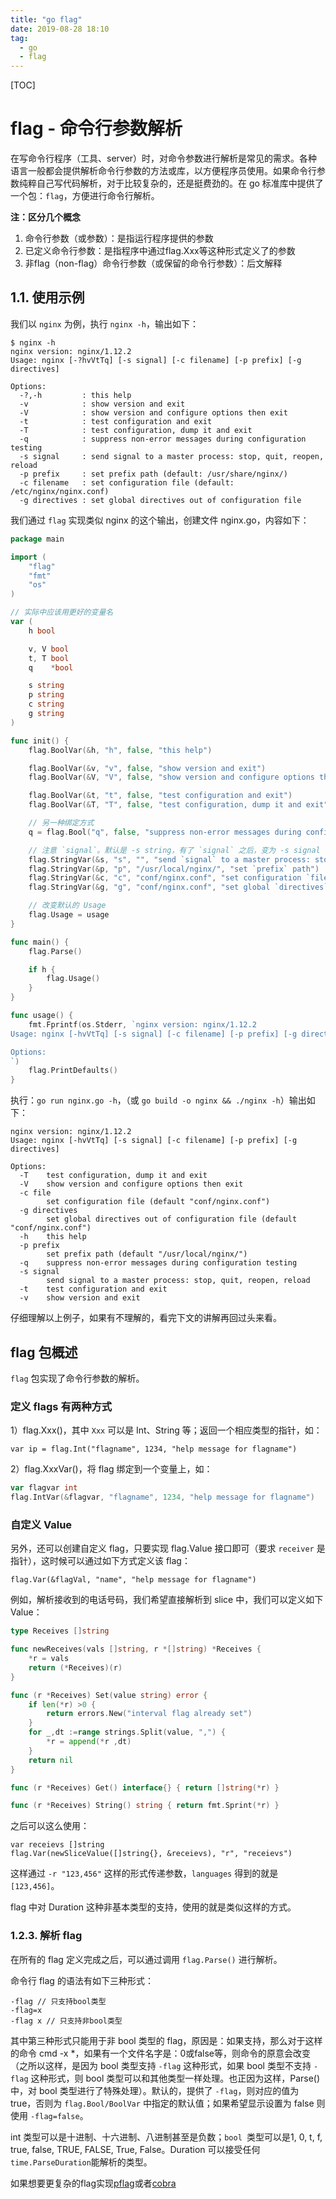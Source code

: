 ```yaml
---
title: "go flag"
date: 2019-08-28 18:10
tag: 
  - go
  - flag
---
```


[TOC]

# flag - 命令行参数解析

在写命令行程序（工具、server）时，对命令参数进行解析是常见的需求。各种语言一般都会提供解析命令行参数的方法或库，以方便程序员使用。如果命令行参数纯粹自己写代码解析，对于比较复杂的，还是挺费劲的。在 go 标准库中提供了一个包：`flag`，方便进行命令行解析。

**注：区分几个概念**

1. 命令行参数（或参数）：是指运行程序提供的参数
2. 已定义命令行参数：是指程序中通过flag.Xxx等这种形式定义了的参数
3. 非flag（non-flag）命令行参数（或保留的命令行参数）：后文解释

## 1.1. 使用示例

我们以 `nginx` 为例，执行 `nginx -h`，输出如下：

```
$ nginx -h
nginx version: nginx/1.12.2
Usage: nginx [-?hvVtTq] [-s signal] [-c filename] [-p prefix] [-g directives]

Options:
  -?,-h         : this help
  -v            : show version and exit
  -V            : show version and configure options then exit
  -t            : test configuration and exit
  -T            : test configuration, dump it and exit
  -q            : suppress non-error messages during configuration testing
  -s signal     : send signal to a master process: stop, quit, reopen, reload
  -p prefix     : set prefix path (default: /usr/share/nginx/)
  -c filename   : set configuration file (default: /etc/nginx/nginx.conf)
  -g directives : set global directives out of configuration file

```

我们通过 `flag` 实现类似 nginx 的这个输出，创建文件 nginx.go，内容如下：

```go
package main

import (
    "flag"
    "fmt"
    "os"
)

// 实际中应该用更好的变量名
var (
    h bool

    v, V bool
    t, T bool
    q    *bool

    s string
    p string
    c string
    g string
)

func init() {
    flag.BoolVar(&h, "h", false, "this help")

    flag.BoolVar(&v, "v", false, "show version and exit")
    flag.BoolVar(&V, "V", false, "show version and configure options then exit")

    flag.BoolVar(&t, "t", false, "test configuration and exit")
    flag.BoolVar(&T, "T", false, "test configuration, dump it and exit")

    // 另一种绑定方式
    q = flag.Bool("q", false, "suppress non-error messages during configuration testing")

    // 注意 `signal`。默认是 -s string，有了 `signal` 之后，变为 -s signal
    flag.StringVar(&s, "s", "", "send `signal` to a master process: stop, quit, reopen, reload")
    flag.StringVar(&p, "p", "/usr/local/nginx/", "set `prefix` path")
    flag.StringVar(&c, "c", "conf/nginx.conf", "set configuration `filename`")
    flag.StringVar(&g, "g", "conf/nginx.conf", "set global `directives` out of configuration file")

    // 改变默认的 Usage
    flag.Usage = usage
}

func main() {
    flag.Parse()

    if h {
        flag.Usage()
    }
}

func usage() {
    fmt.Fprintf(os.Stderr, `nginx version: nginx/1.12.2
Usage: nginx [-hvVtTq] [-s signal] [-c filename] [-p prefix] [-g directives]

Options:
`)
    flag.PrintDefaults()
}
```

执行：`go run nginx.go -h`，（或 `go build -o nginx && ./nginx -h`）输出如下：

```
nginx version: nginx/1.12.2
Usage: nginx [-hvVtTq] [-s signal] [-c filename] [-p prefix] [-g directives]

Options:
  -T    test configuration, dump it and exit
  -V    show version and configure options then exit
  -c file
        set configuration file (default "conf/nginx.conf")
  -g directives
        set global directives out of configuration file (default "conf/nginx.conf")
  -h    this help
  -p prefix
        set prefix path (default "/usr/local/nginx/")
  -q    suppress non-error messages during configuration testing
  -s signal
        send signal to a master process: stop, quit, reopen, reload
  -t    test configuration and exit
  -v    show version and exit
```

仔细理解以上例子，如果有不理解的，看完下文的讲解再回过头来看。

## flag 包概述

`flag` 包实现了命令行参数的解析。

### 定义 flags 有两种方式

1）flag.Xxx()，其中 `Xxx` 可以是 Int、String 等；返回一个相应类型的指针，如：

```
var ip = flag.Int("flagname", 1234, "help message for flagname")
```

2）flag.XxxVar()，将 flag 绑定到一个变量上，如：

```go
var flagvar int
flag.IntVar(&flagvar, "flagname", 1234, "help message for flagname")
```

### 自定义 Value

另外，还可以创建自定义 flag，只要实现 flag.Value 接口即可（要求 `receiver` 是指针），这时候可以通过如下方式定义该 flag：

```
flag.Var(&flagVal, "name", "help message for flagname")
```

例如，解析接收到的电话号码，我们希望直接解析到 slice 中，我们可以定义如下 Value：

```go
type Receives []string

func newReceives(vals []string, r *[]string) *Receives {
    *r = vals
    return (*Receives)(r)
}

func (r *Receives) Set(value string) error {
    if len(*r) >0 {
		return errors.New("interval flag already set")
	}
	for _,dt :=range strings.Split(value, ",") {
		*r = append(*r ,dt)
	}
	return nil
}

func (r *Receives) Get() interface{} { return []string(*r) }

func (r *Receives) String() string { return fmt.Sprint(*r) }
```

之后可以这么使用：

```
var receievs []string
flag.Var(newSliceValue([]string{}, &receievs), "r", "receievs")
```

这样通过 `-r "123,456"` 这样的形式传递参数，`languages` 得到的就是 `[123,456]`。

flag 中对 Duration 这种非基本类型的支持，使用的就是类似这样的方式。

### 1.2.3. 解析 flag

在所有的 flag 定义完成之后，可以通过调用 `flag.Parse()` 进行解析。

命令行 flag 的语法有如下三种形式：

```
-flag // 只支持bool类型
-flag=x
-flag x // 只支持非bool类型
```

其中第三种形式只能用于非 bool 类型的 flag，原因是：如果支持，那么对于这样的命令 cmd -x *，如果有一个文件名字是：0或false等，则命令的原意会改变（之所以这样，是因为 bool 类型支持 `-flag` 这种形式，如果 bool 类型不支持 `-flag` 这种形式，则 bool 类型可以和其他类型一样处理。也正因为这样，Parse()中，对 bool 类型进行了特殊处理）。默认的，提供了 `-flag`，则对应的值为 true，否则为 `flag.Bool/BoolVar` 中指定的默认值；如果希望显示设置为 false 则使用 `-flag=false`。

int 类型可以是十进制、十六进制、八进制甚至是负数；`bool `类型可以是1, 0, t, f, true, false, TRUE, FALSE, True, False。Duration 可以接受任何` time.ParseDuration `能解析的类型。

如果想要更复杂的flag实现[pflag](https://github.com/spf13/pflag)或者[cobra](https://github.com/spf13/cobra)

